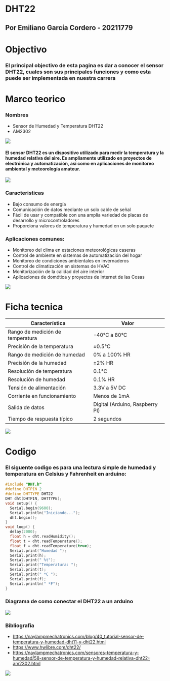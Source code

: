 # DHT22
## Por Emiliano García Cordero - 20211779

# Objectivo
### El principal objectivo de esta pagina es dar a conocer el sensor DHT22, cuales son sus principales funciones y como esta puede ser implementada en nuestra carrera
# Marco teorico
### Nombres
* Sensor de Humedad y Temperatura DHT22
* AM2302

![](https://aelectronics.com.mx/2172-large_default/modulo-dht22.jpg)

#### El sensor DHT22 es un dispositivo utilizado para medir la temperatura y la humedad relativa del aire. Es ampliamente utilizado en proyectos de electrónica y automatización, así como en aplicaciones de monitoreo ambiental y meteorología amateur.

![](https://static4.arrow.com/-/media/arrow/images/820-x-410/0/0118-rp3-vs-arduino_main.jpg?mw=734&hash=6C0F11BCA1132689B72D1C7B3D8A724F)

### Caracteristicas
* Bajo consumo de energía
* Comunicación de datos mediante un solo cable de señal
* Fácil de usar y compatible con una amplia variedad de placas de desarrollo y microcontroladores
* Proporciona valores de temperatura y humedad en un solo paquete

### Aplicaciones comunes:
* Monitoreo del clima en estaciones meteorológicas caseras
* Control de ambiente en sistemas de automatización del hogar
* Monitoreo de condiciones ambientales en invernaderos
* Control de climatización en sistemas de HVAC
* Monitorización de la calidad del aire interior
* Aplicaciones de domótica y proyectos de Internet de las Cosas

![](https://nutricontrol.com/wp-content/uploads/2016/08/invernadero1.jpg)

# Ficha tecnica

| Característica                   | Valor                           |
|----------------------------------|---------------------------------|
| Rango de medición de temperatura | -40°C a 80°C                    |
| Precisión de la temperatura      | ±0.5°C                          |
| Rango de medición de humedad     | 0% a 100% HR                    |
| Precisión de la humedad          | ±2% HR                          |
| Resolución de temperatura        | 0.1°C                           |
| Resolución de humedad            | 0.1% HR                         |
| Tensión de alimentación          | 3.3V a 5V DC                    |
| Corriente en funcionamiento      | Menos de 1mA                    |
| Salida de datos                  | Digital (Arduino, Raspberry PI) |
| Tiempo de respuesta típico       | 2 segundos                      |


![](https://static.wixstatic.com/media/819900_0b88d24cc9a6431581efe8f9e98c2741~mv2.png/v1/fill/w_925,h_460,al_c,q_90,usm_0.66_1.00_0.01,enc_auto/819900_0b88d24cc9a6431581efe8f9e98c2741~mv2.png)

# Codigo
### El siguente codigo es para una lectura simple de humedad y temperatura en Celsius y Fahrenheit en arduino:

```c++
#include "DHT.h"
#define DHTPIN 2
#define DHTTYPE DHT22
DHT dht(DHTPIN, DHTTYPE);
void setup() {
  Serial.begin(9600);
  Serial.println("Iniciando...");
  dht.begin();
}
void loop() {
  delay(2000);
  float h = dht.readHumidity();
  float t = dht.readTemperature();
  float f = dht.readTemperature(true);
  Serial.print("Humedad ");
  Serial.print(h);
  Serial.print(" %t");
  Serial.print("Temperatura: ");
  Serial.print(t);
  Serial.print(" *C ");
  Serial.print(f);
  Serial.println(" *F");
}
```
### Diagrama de como conectar el DHT22 a un arduino
![](https://naylampmechatronics.com/img/cms/Blog/Tutorial%20DHT11%20y%20DHT22/conexion%20arduino%20y%20dht22.jpg)

### Bibliografia
* https://naylampmechatronics.com/blog/40_tutorial-sensor-de-temperatura-y-humedad-dht11-y-dht22.html
* https://www.hwlibre.com/dht22/
* https://naylampmechatronics.com/sensores-temperatura-y-humedad/58-sensor-de-temperatura-y-humedad-relativa-dht22-am2302.html

![](https://media.es.wired.com/photos/649c7320532fc59e0e8d4fea/16:9/w_1920,c_limit/AmongUsTV.jpg)
